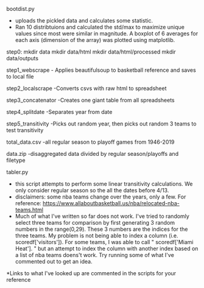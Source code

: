 bootdist.py

  - uploads the pickled data and calculates some statistic. 
  - Ran 10 distribtuions and calculated the std/max to maximize unique values since most were similar in magnitude. A boxplot of 6 averages for each axis (dimension of the array) was plotted using matplotlib.

step0:
    mkdir data
    mkdir data/html
    mkdir data/html/processed
    mkdir data/outputs

step1_webscrape
    - Applies beautifulsoup to basketball reference and saves to local file
    
step2_localscrape
    -Converts csvs with raw html to spreadsheet
    
step3_concatenator
    -Creates one giant table from all spreadsheets
    
step4_splitdate
    -Separates year from date

step5_transitivity
    -Picks out random year, then picks out random 3 teams to test transitivity
    
total_data.csv
    -all regular season to playoff games from 1946-2019
    
data.zip
    -disaggregated data divided by regular season/playoffs and filetype
    
tabler.py

  - this script attempts to perform some linear transitivity calculations. We only consider regular season so the all the dates before 4/13.
  - disclaimers: some nba teams change over the years, only a few. For reference: https://www.allaboutbasketball.us/nba/relocated-nba-teams.html
  - Much of what I've written so far does not work. I've tried to randomly select three teams for comparison by first generating 3 random numbers in the range(0,29). These 3 numbers are the indices for the three teams. My problem is not being able to index a column (i.e. scoredf['visitors']). For some teams, I was able to call  "  scoredf['Miami Heat']. " but an attempt to index the column with another index based on a list of nba teams doens't work. Try running some of what I've commented out to get an idea.
    
    
 *Links to what I've looked up are commented in the scripts for your reference
